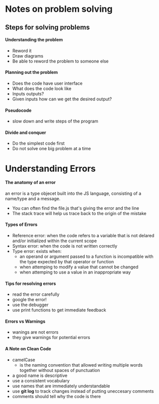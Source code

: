 
# Notes on problem solving

## Steps for solving problems

#### Understanding the problem

- Reword it
- Draw diagrams
- Be able to reword the problem to someone else

#### Planning out the problem

- Does the code have user interface
- What does the code look like
- Inputs outputs?
- Given inputs how can we get the desired output?

#### Pseudocode

- slow down and write steps of the program

#### Divide and conquer

- Do the simplest code first
- Do not solve one big problem at a time

# Understanding Errors

#### The anatomy of an error

an error is a type objecet built into the JS language, consisting of a name/type and a message.

- You can often find the file.js that's giving the error and the line
- The stack trace will help us trace back to the origin of the mistake

#### Types of Errors

- Reference error: when the code refers to a variable that is not delared and/or initialized within the current scope
- Syntax error: when the code is not written correctly
- Type error: exists when: 
    - an operand or argument passed to a function is incompatible with the type expected by that operator or function
    - when attemping to modify a value that cannot be changed
    - when attemping to use a value in an inappropriate way

#### Tips for resolving errors

- read the error carefully
- google the error!
- use the debugger
- use print functions to get immediate feedback

#### Errors vs Warnings

- wanings are not errors
- they give warnings for potential errors

#### A Note on Clean Code

- camelCase
    - is the naming convention that allowed writing multiple words together without spaces of punctuation
- a good name is descriptive
- use a consistent vocabulary
- use names that are immediately understandable
- use **git log** to track changes instead of putting uneccesary comments
- comments should tell why the code is there



